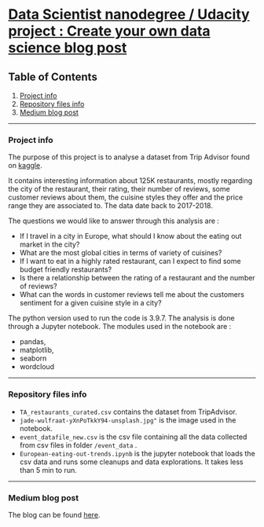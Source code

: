 # <u>Data Scientist nanodegree / Udacity project : Create your own data science blog post</u>
## Table of Contents
1. [Project info](#project-info)
2. [Repository files info](#repository-files-info)
3. [Medium blog post](#medium-blog-post)

***

### Project info

The purpose of this project is to analyse a dataset from Trip Advisor found on [kaggle](https://www.kaggle.com/damienbeneschi/krakow-ta-restaurans-data-raw). 

It contains interesting information about 125K restaurants, mostly regarding the city of the restaurant, their rating, their number of reviews, some customer reviews about them, the cuisine styles they offer and the price range they are associated to. The data date back to 2017-2018.

The questions we would like to answer through this analysis are :
- If I travel in a city in Europe, what should I know about the eating out market in the city?
- What are the most global cities in terms of variety of cuisines?
- If I want to eat in a highly rated restaurant, can I expect to find some budget friendly restaurants?
- Is there a relationship between the rating of a restaurant and the number of reviews? 
- What can the words in customer reviews tell me about the customers sentiment for a given cuisine style in a city?


The python version used to run the code is 3.9.7.
The analysis is done through a Jupyter notebook.
The modules used in the notebook are :
- pandas,
- matplotlib,
- seaborn 
- wordcloud


***
### Repository files info

* `TA_restaurants_curated.csv` contains the dataset from TripAdvisor. 
* `jade-wulfraat-yXnPoTkkY94-unsplash.jpg"` is the image used in the notebook.
* `event_datafile_new.csv` is the csv file containing all the data collected from csv files in folder `/event_data` . 
* `European-eating-out-trends.ipynb` is the jupyter notebook that loads the csv data  and runs some cleanups and data explorations.
It takes less than 5 min to run.

***
### Medium blog post

The blog can be found [here](#https://medium.com/@anhtuan.nguyen.london/european-eating-out-trends-some-key-insights-from-data-exploration-b0fa833d34c0).
